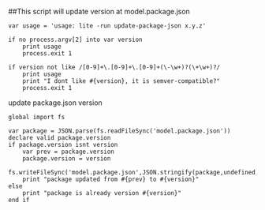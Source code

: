 ##This script will update version at model.package.json

    var usage = 'usage: lite -run update-package-json x.y.z'

    if no process.argv[2] into var version
        print usage
        process.exit 1

    if version not like /[0-9]+\.[0-9]+\.[0-9]+(\-\w+)?(\+\w+)?/
        print usage
        print "I dont like #{version}, it is semver-compatible?"
        process.exit 1

update package.json version
    
    global import fs
    
    var package = JSON.parse(fs.readFileSync('model.package.json'))
    declare valid package.version
    if package.version isnt version
        var prev = package.version
        package.version = version
        fs.writeFileSync('model.package.json',JSON.stringify(package,undefined,2))
        print "package updated from #{prev} to #{version}"
    else
        print "package is already version #{version}"
    end if

